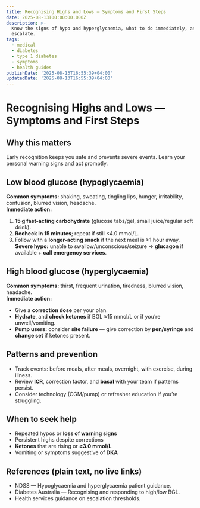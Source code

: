 ```yaml
---
title: Recognising Highs and Lows — Symptoms and First Steps
date: 2025-08-13T00:00:00.000Z
description: >-
  Know the signs of hypo and hyperglycaemia, what to do immediately, and when to
  escalate.
tags:
  - medical
  - diabetes
  - type 1 diabetes
  - symptoms
  - health guides
publishDate: '2025-08-13T16:55:39+04:00'
updatedDate: '2025-08-13T16:55:39+04:00'
---
```


# Recognising Highs and Lows — Symptoms and First Steps

## Why this matters
Early recognition keeps you safe and prevents severe events. Learn your personal warning signs and act promptly.

## Low blood glucose (hypoglycaemia)
**Common symptoms:** shaking, sweating, tingling lips, hunger, irritability, confusion, blurred vision, headache.  
**Immediate action:**  
1) **15 g fast-acting carbohydrate** (glucose tabs/gel, small juice/regular soft drink).  
2) **Recheck in 15 minutes**; repeat if still <4.0 mmol/L.  
3) Follow with a **longer-acting snack** if the next meal is >1 hour away.  
**Severe hypo:** unable to swallow/unconscious/seizure → **glucagon** if available + **call emergency services**.

## High blood glucose (hyperglycaemia)
**Common symptoms:** thirst, frequent urination, tiredness, blurred vision, headache.  
**Immediate action:**  
- Give a **correction dose** per your plan.  
- **Hydrate**, and **check ketones** if BGL ≥15 mmol/L or if you’re unwell/vomiting.  
- **Pump users:** consider **site failure** — give correction by **pen/syringe** and **change set** if ketones present.

## Patterns and prevention
- Track events: before meals, after meals, overnight, with exercise, during illness.  
- Review **ICR**, correction factor, and **basal** with your team if patterns persist.  
- Consider technology (CGM/pump) or refresher education if you’re struggling.

## When to seek help
- Repeated hypos or **loss of warning signs**  
- Persistent highs despite corrections  
- **Ketones** that are rising or **≥3.0 mmol/L**  
- Vomiting or symptoms suggestive of **DKA**

## References (plain text, no live links)
- NDSS — Hypoglycaemia and hyperglycaemia patient guidance.  
- Diabetes Australia — Recognising and responding to high/low BGL.  
- Health services guidance on escalation thresholds.
